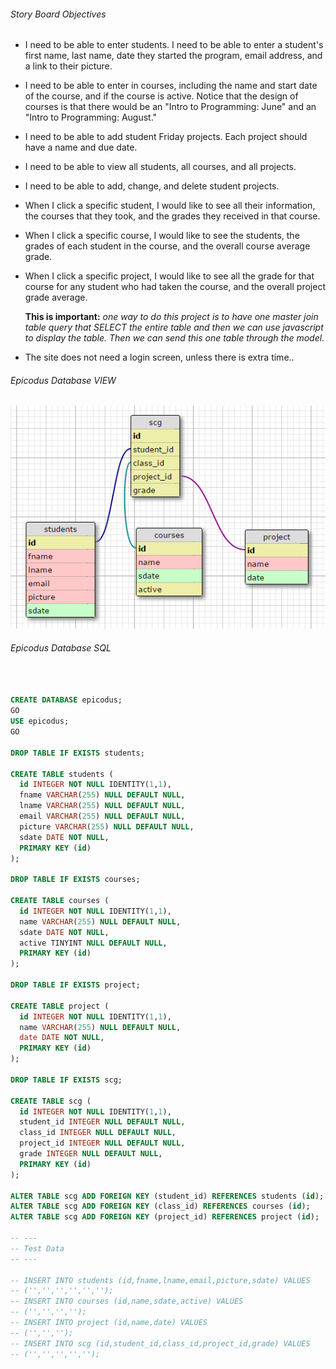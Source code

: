 

###### Story Board Objectives
+ I need to be able to enter students. I need to be able to enter a student's first name, last name, date they started the program, email address, and a link to their picture.
+ I need to be able to enter in courses, including the name and start date of the course, and if the course is active.  Notice that the design of courses is that there would be an "Intro to Programming: June" and an "Intro to Programming: August."
+ I need to be able to add student Friday projects.  Each project should have a name and due date.
+ I need to be able to view all students, all courses, and all projects.
+ I need to be able to add, change, and delete student projects.
+ When I click a specific student, I would like to see all their information, the courses that they took, and the grades they received in that course.
+ When I click a specific course, I would like to see the students, the grades of each student in the course, and the overall course average grade.
+ When I click a specific project, I would like to see all the grade for that course for any student who had taken the course, and the overall project grade average.

  **This is important:** _one way to do this project is to have one master join table query that SELECT the entire table and then we can use javascript to display the table. Then we can send this one table through the model._
+ The site does not need a login screen, unless there is extra time..
###### Epicodus Database VIEW
![Epicodus Database](Content/img/tables.png "Epicodus Database")

###### Epicodus Database SQL
```sql


CREATE DATABASE epicodus;
GO
USE epicodus;
GO

DROP TABLE IF EXISTS students;

CREATE TABLE students (
  id INTEGER NOT NULL IDENTITY(1,1),
  fname VARCHAR(255) NULL DEFAULT NULL,
  lname VARCHAR(255) NULL DEFAULT NULL,
  email VARCHAR(255) NULL DEFAULT NULL,
  picture VARCHAR(255) NULL DEFAULT NULL,
  sdate DATE NOT NULL,
  PRIMARY KEY (id)
);

DROP TABLE IF EXISTS courses;

CREATE TABLE courses (
  id INTEGER NOT NULL IDENTITY(1,1),
  name VARCHAR(255) NULL DEFAULT NULL,
  sdate DATE NOT NULL,
  active TINYINT NULL DEFAULT NULL,
  PRIMARY KEY (id)
);

DROP TABLE IF EXISTS project;

CREATE TABLE project (
  id INTEGER NOT NULL IDENTITY(1,1),
  name VARCHAR(255) NULL DEFAULT NULL,
  date DATE NOT NULL,
  PRIMARY KEY (id)
);

DROP TABLE IF EXISTS scg;

CREATE TABLE scg (
  id INTEGER NOT NULL IDENTITY(1,1),
  student_id INTEGER NULL DEFAULT NULL,
  class_id INTEGER NULL DEFAULT NULL,
  project_id INTEGER NULL DEFAULT NULL,
  grade INTEGER NULL DEFAULT NULL,
  PRIMARY KEY (id)
);

ALTER TABLE scg ADD FOREIGN KEY (student_id) REFERENCES students (id);
ALTER TABLE scg ADD FOREIGN KEY (class_id) REFERENCES courses (id);
ALTER TABLE scg ADD FOREIGN KEY (project_id) REFERENCES project (id);

-- ---
-- Test Data
-- ---

-- INSERT INTO students (id,fname,lname,email,picture,sdate) VALUES
-- ('','','','','','');
-- INSERT INTO courses (id,name,sdate,active) VALUES
-- ('','','','');
-- INSERT INTO project (id,name,date) VALUES
-- ('','','');
-- INSERT INTO scg (id,student_id,class_id,project_id,grade) VALUES
-- ('','','','','');
```
